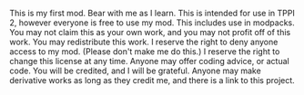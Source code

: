 This is my first mod. Bear with me as I learn.
This is intended for use in TPPI 2, however everyone is free to use my mod. This includes use in modpacks.
You may not claim this as your own work, and you may not profit off of this work.
You may redistribute this work.
I reserve the right to deny anyone access to my mod. (Please don't make me do this.)
I reserve the right to change this license at any time.
Anyone may offer coding advice, or actual code. You will be credited, and I will be grateful.
Anyone may make derivative works as long as they credit me, and there is a link to this project.
